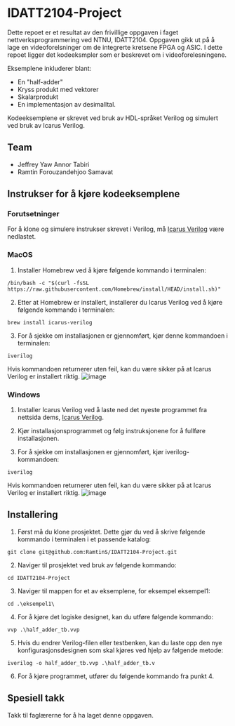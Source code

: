 # IDATT2104-Project
Dette repoet er et resultat av den frivillige oppgaven i faget nettverksprogrammering ved NTNU, IDATT2104. Oppgaven gikk ut på å lage en videoforelsninger om de integrerte kretsene FPGA og ASIC. I dette repoet ligger det kodeeksmpler som er beskrevet om i videoforelesningene. 

Eksemplene inkluderer blant: 
* En "half-adder"
* Kryss produkt med vektorer
* Skalarprodukt
* En implementasjon av desimalltal.

Kodeeksemplene er skrevet ved bruk av HDL-språket Verilog og simulert ved bruk av Icarus Verilog.

## Team
* Jeffrey Yaw Annor Tabiri
* Ramtin Forouzandehjoo Samavat

## Instrukser for å kjøre kodeeksemplene

### Forutsetninger
For å klone og simulere instrukser skrevet i Verilog, må [Icarus Verilog](https://bleyer.org/icarus/) være nedlastet.

### MacOS
1. Installer Homebrew ved å kjøre følgende kommando i terminalen:
```
/bin/bash -c "$(curl -fsSL https://raw.githubusercontent.com/Homebrew/install/HEAD/install.sh)"
```
2. Etter at Homebrew er installert, installerer du Icarus Verilog ved å kjøre følgende kommando i terminalen:
```
brew install icarus-verilog
``` 
3. For å sjekke om installasjonen er gjennomført, kjør denne kommandoen i terminalen:
```
iverilog
```

Hvis kommandoen returnerer uten feil, kan du være sikker på at Icarus Verilog er installert riktig.
![image](https://github.com/RamtinS/IDATT2104-Project/assets/112424522/71390be9-1bde-4211-a939-0456b69d512c)

### Windows
1. Installer Icarus Verilog ved å laste ned det nyeste programmet fra nettsida dems, [Icarus Verilog](https://bleyer.org/icarus/).

2. Kjør installasjonsprogrammet og følg instruksjonene for å fullføre installasjonen.

3. For å sjekke om installasjonen er gjennomført, kjør iverilog-kommandoen:
```
iverilog
```
Hvis kommandoen returnerer uten feil, kan du være sikker på at Icarus Verilog er installert riktig.
![image](https://github.com/RamtinS/IDATT2104-Project/assets/112424522/71390be9-1bde-4211-a939-0456b69d512c)


## Installering

1. Først må du klone prosjektet. Dette gjør du ved å skrive følgende kommando i terminalen i et passende katalog:
```
git clone git@github.com:RamtinS/IDATT2104-Project.git
```

2. Naviger til prosjektet ved bruk av følgende kommando:
```
cd IDATT2104-Project
```

3. Naviger til mappen for et av eksemplene, for eksempel eksempel1:
```
cd .\eksempel1\
```

4. For å kjøre det logiske designet, kan du utføre følgende kommando:
```
vvp .\half_adder_tb.vvp
```

5. Hvis du endrer Verilog-filen eller testbenken, kan du laste opp den nye konfigurasjonsdesignen som skal kjøres ved hjelp av følgende metode:
```
iverilog -o half_adder_tb.vvp .\half_adder_tb.v
```

6. For å kjøre programmet, utfører du følgende kommando fra punkt 4.


## Spesiell takk
Takk til faglærerne for å ha laget denne oppgaven.
